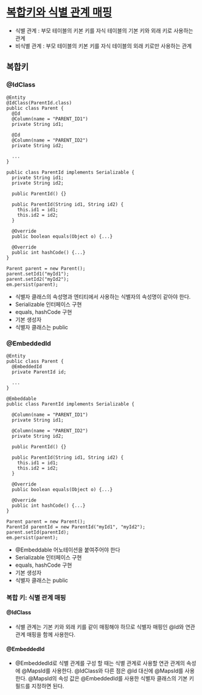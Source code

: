 # [복합키와 식별 관계 매핑](http://acornpub.co.kr/book/jpa-programmig)

- 식별 관계 : 부모 테이블의 키본 키를 자식 테이블의 기본 키와 외래 키로 사용하는 관계
- 비식별 관계 : 부모 테이블의 키본 키를 자식 테이블의 외래 키로만 사용하는 관계

## 복합키
### @IdClass
```
@Entity
@IdClass(ParentId.class)
public class Parent {
  @Id
  @Column(name = "PARENT_ID1")
  private String id1;

  @Id
  @Column(name = "PARENT_ID2")
  private String id2;

  ...
}

public class ParentId implements Serializable {
  private String id1;
  private String id2;

  public ParentId() {}

  public ParentId(String id1, String id2) {
    this.id1 = id1;
    this.id2 = id2;
  }

  @Override
  public boolean equals(Object o) {...}

  @Override
  public int hashCode() {...}
}

```
```
Parent parent = new Parent();
parent.setId1("myId1");
parent.setId2("myId2");
em.persist(parent);
```
- 식별자 클래스의 속성명과 엔티티에서 사용하는 식별자의 속성명이 같아야 한다.
- Serializable 인터페이스 구현
- equals, hashCode 구현
- 기본 생성자
- 식별자 클래스는 public

### @EmbeddedId
```
@Entity
public class Parent {
  @EmbeddedId
  private ParentId id;

  ...
}

@Embeddable
public class ParentId implements Serializable {

  @Column(name = "PARENT_ID1")
  private String id1;

  @Column(name = "PARENT_ID2")
  private String id2;

  public ParentId() {}

  public ParentId(String id1, String id2) {
    this.id1 = id1;
    this.id2 = id2;
  }

  @Override
  public boolean equals(Object o) {...}

  @Override
  public int hashCode() {...}
}
```
```
Parent parent = new Parent();
ParentId parentId = new ParentId("myId1", "myId2");
parent.setId(parentId);
em.persist(parent);
```

- @Embeddable 어노테이션을 붙여주어야 한다
- Serializable 인터페이스 구현
- equals, hashCode 구현
- 기본 생성자
- 식별자 클래스는 public

### 복합 키: 식별 관계 매핑
#### @IdClass
- 식별 관계는 기본 키와 외래 키를 같이 매핑해야 하므로 식별자 매핑인 @Id와 연관관계 매핑을 함께 사용한다.
#### @EmbeddedId
- @EmbeddedId로 식별 관계를 구성 할 때는 식별 관계로 사용할 연관 관계의 속성에 @MapsId를 사용한다.
@IdClass와 다른 점은 @Id 대신에 @MapsId를 사용한다. @MapsId의 속성 값은 @EmbeddedId를 사용한 식별자 클래스의 기본 키 필드를 지정하면 된다.

